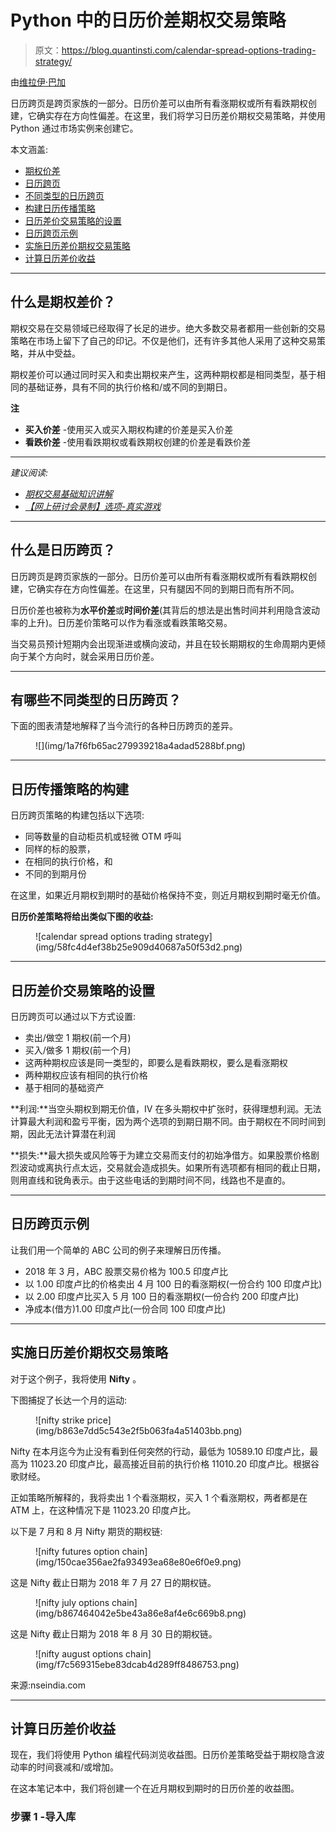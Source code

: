 # Python 中的日历价差期权交易策略

> 原文：<https://blog.quantinsti.com/calendar-spread-options-trading-strategy/>

由[维拉伊·巴加](https://www.linkedin.com/in/virajbhagat/)

日历跨页是跨页家族的一部分。日历价差可以由所有看涨期权或所有看跌期权创建，它确实存在方向性偏差。在这里，我们将学习日历差价期权交易策略，并使用 Python 通过市场实例来创建它。

本文涵盖:

*   [期权价差](#what-are-option-spreads)
*   [日历跨页](#what-is-a-calendar-spread)
*   [不同类型的日历跨页](#what-are-the-different-types-of-calendar-spreads)
*   [构建日历传播策略](#construction-of-a-calendar-spread-strategy)
*   [日历差价交易策略的设置](#set-up-of-a-calendar-spread-trading-strategy)
*   [日历跨页示例](#example-of-a-calendar-spread)
*   [实施日历差价期权交易策略](#implementing-the-calendar-spread-options-trading-strategy)
*   [计算日历差价收益](#calculating-the-calendar-spread-payoff)

* * *

## 什么是期权差价？

期权交易在交易领域已经取得了长足的进步。绝大多数交易者都用一些创新的交易策略在市场上留下了自己的印记。不仅是他们，还有许多其他人采用了这种交易策略，并从中受益。

期权差价可以通过同时买入和卖出期权来产生，这两种期权都是相同类型，基于相同的基础证券，具有不同的执行价格和/或不同的到期日。

**注**

*   **买入价差** -使用买入或买入期权构建的价差是买入价差
*   **看跌价差** -使用看跌期权或看跌期权创建的价差是看跌价差

* * *

*建议阅读:*

*   *[期权交易基础知识讲解](/basics-options-trading/)*
*   *[【网上研讨会录制】选项-真实游戏](/webinar-options-the-real-game-30-september-2020/)*

* * *

## 什么是日历跨页？

日历跨页是跨页家族的一部分。日历价差可以由所有看涨期权或所有看跌期权创建，它确实存在方向性偏差。在这里，只有腿因不同的到期日而有所不同。

日历价差也被称为**水平价差**或**时间价差**(其背后的想法是出售时间并利用隐含波动率的上升)。日历差价策略可以作为看涨或看跌策略交易。

当交易员预计短期内会出现渐进或横向波动，并且在较长期期权的生命周期内更倾向于某个方向时，就会采用日历价差。

* * *

## 有哪些不同类型的日历跨页？

下面的图表清楚地解释了当今流行的各种日历跨页的差异。

<figure class="kg-card kg-image-card kg-width-full">![](img/1a7f6fb65ac279939218a4adad5288bf.png)</figure>

* * *

## 日历传播策略的构建

日历跨页策略的构建包括以下选项:

*   同等数量的自动柜员机或轻微 OTM 呼叫
*   同样的标的股票，
*   在相同的执行价格，和
*   不同的到期月份

在这里，如果近月期权到期时的基础价格保持不变，则近月期权到期时毫无价值。

**日历价差策略将给出类似下图的收益:**

<figure class="kg-card kg-image-card kg-width-wide">![calendar spread options trading strategy](img/58fc4d4ef38b25e909d40687a50f53d2.png)</figure>

* * *

## 日历差价交易策略的设置

日历跨页可以通过以下方式设置:

*   卖出/做空 1 期权(前一个月)
*   买入/做多 1 期权(前一个月)
*   这两种期权应该是同一类型的，即要么是看跌期权，要么是看涨期权
*   两种期权应该有相同的执行价格
*   基于相同的基础资产

**利润:**当空头期权到期无价值，IV 在多头期权中扩张时，获得理想利润。无法计算最大利润和盈亏平衡，因为两个选项的到期日期不同。由于期权在不同时间到期，因此无法计算潜在利润

**损失:**最大损失或风险等于为建立交易而支付的初始净借方。如果股票价格剧烈波动或离执行点太远，交易就会造成损失。如果所有选项都有相同的截止日期，则用直线和锐角表示。由于这些电话的到期时间不同，线路也不是直的。

* * *

## 日历跨页示例

让我们用一个简单的 ABC 公司的例子来理解日历传播。

*   2018 年 3 月，ABC 股票交易价格为 100.5 印度卢比
*   以 1.00 印度卢比的价格卖出 4 月 100 日的看涨期权(一份合约 100 印度卢比)
*   以 2.00 印度卢比买入 5 月 100 日的看涨期权(一份合约 200 印度卢比)
*   净成本(借方)1.00 印度卢比(一份合同 100 印度卢比)

* * *

## 实施日历差价期权交易策略

对于这个例子，我将使用 **Nifty** 。

下图捕捉了长达一个月的运动:

<figure class="kg-card kg-image-card kg-width-wide">![nifty strike price](img/b863e7dd5c543e2f5b063fa4a51403bb.png)</figure>

Nifty 在本月迄今为止没有看到任何突然的行动，最低为 10589.10 印度卢比，最高为 11023.20 印度卢比，最高接近目前的执行价格 11010.20 印度卢比。根据谷歌财经。

正如策略所解释的，我将卖出 1 个看涨期权，买入 1 个看涨期权，两者都是在 ATM 上，在这种情况下是 11023.20 印度卢比。

以下是 7 月和 8 月 Nifty 期货的期权链:

<figure class="kg-card kg-image-card kg-width-full">![nifty futures option chain](img/150cae356ae2fa93493ea68e80e6f0e9.png)</figure>

这是 Nifty 截止日期为 2018 年 7 月 27 日的期权链。

<figure class="kg-card kg-image-card kg-width-full">![nifty july options chain](img/b867464042e5be43a86e8af4e6c669b8.png)</figure>

这是 Nifty 截止日期为 2018 年 8 月 30 日的期权链。

<figure class="kg-card kg-image-card kg-width-full">![nifty august options chain](img/f7c569315ebe83dcab4d289ff8486753.png)</figure>

来源:nseindia.com

* * *

## 计算日历差价收益

现在，我们将使用 Python 编程代码浏览收益图。日历价差策略受益于期权隐含波动率的时间衰减和/或增加。

在这本笔记本中，我们将创建一个在近月期权到期时的日历价差的收益图。

### 步骤 1 -导入库